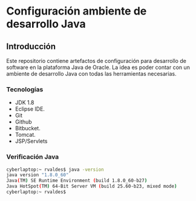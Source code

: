 # Configuración ambiente de desarrollo Java

## Introducción

Este repositorio contiene artefactos de configuración para desarrollo de software 
en la plataforma Java de Oracle. La idea es poder contar con un ambiente de desarrollo
Java con todas las herramientas necesarias.

### Tecnologías

* JDK 1.8 
* Eclipse IDE.
* Git
* Github 
* Bitbucket.
* Tomcat.
* JSP/Servlets

### Verificación Java
```bash
cyberlaptop:~ rvaldes$ java -version
java version "1.8.0_60"
Java(TM) SE Runtime Environment (build 1.8.0_60-b27)
Java HotSpot(TM) 64-Bit Server VM (build 25.60-b23, mixed mode)
cyberlaptop:~ rvaldes$
```
